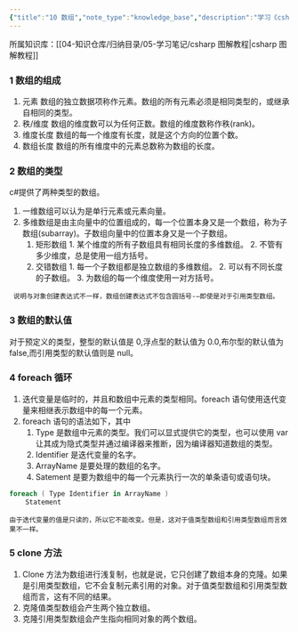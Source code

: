 ```yaml
---
{"title":"10 数组","note_type":"knowledge_base","description":"学习《csharp 图解教程》的学习笔记","tags":["csharp"],"create_time":"2024-05-24","update_time":"2025-02-19","dg-home":false,"dg-publish":true,"aliase":null,"root":"csharp 图解教程","permalink":"/04-知识仓库/知识单元/05-学习笔记/csharp 图解编程/10 数组/","dgPassFrontmatter":true,"noteIcon":"","created":"2024-05-24","updated":"2025-02-19"}
---
```



所属知识库：[[04-知识仓库/归纳目录/05-学习笔记/csharp 图解教程\|csharp 图解教程]]

### 1 数组的组成

1. 元素 数组的独立数据项称作元素。数组的所有元素必须是相同类型的，或继承自相同的类型。
2. 秩/维度 数组的维度数可以为任何正数。数组的维度数称作秩(rank)。
3. 维度长度 数组的每一个维度有长度，就是这个方向的位置个数。
4. 数组长度 数组的所有维度中的元素总数称为数组的长度。

### 2 数组的类型

c#提供了两种类型的数组。

1. 一维数组可以认为是单行元素或元素向量。
2. 多维数组是由主向量中的位置组成的，每一个位置本身又是一个数组，称为子数组(subarray)。子数组向量中的位置本身又是一个子数组。
	 1. 矩形数组
			1. 某个维度的所有子数组具有相同长度的多维数组。
			2. 不管有多少维度，总是使用一组方括号。
	 2. 交错数组
			1. 每一个子数组都是独立数组的多维数组。
			2. 可以有不同长度的子数组。
			3. 为数组的每一个维度使用一对方括号。

```ad-danger
 说明与对象创建表达式不一样，数组创建表达式不包含圆括号-—即使是对于引用类型数组。
```

### 3 数组的默认值

对于预定义的类型，整型的默认值是 0,浮点型的默认值为 0.0,布尔型的默认值为 false,而引用类型的默认值则是 null。

### 4 foreach 循环

1. 迭代变量是临时的，并且和数组中元素的类型相同。foreach 语句使用迭代变量来相继表示数组中的每一个元素。
2. foreach 语句的语法如下，其中
	 1. Type 是数组中元素的类型。我们可以显式提供它的类型，也可以使用 var 让其成为隐式类型并通过编译器来推断，因为编译器知道数组的类型。
	 2. Identifier 是迭代变量的名字。
	 3. ArrayName 是要处理的数组的名字。
	 4. Satement 是要为数组中的每一个元素执行一次的单条语句或语句块。

```csharp
foreach ( Type Identifier in ArrayName )
	Statement
```

```ad-note
由于迭代变量的值是只读的，所以它不能改变。但是，这对于值类型数组和引用类型数组而言效果不一样。
```

### 5 clone 方法

1. Clone 方法为数组进行浅复制，也就是说，它只创建了数组本身的克隆。如果是引用类型数组，它不会复制元素引用的对象。对于值类型数组和引用类型数组而言，这有不同的结果。
2. 克隆值类型数组会产生两个独立数组。
3. 克隆引用类型数组会产生指向相同对象的两个数组。
